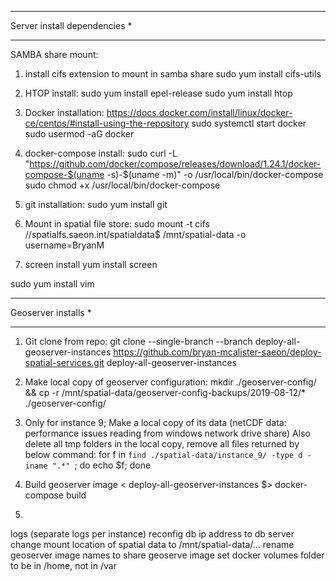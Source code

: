 *****************************
Server install dependencies *
*****************************
SAMBA share mount:
1) install cifs extension to mount in samba share
sudo yum install cifs-utils

2) HTOP install:
sudo yum install epel-release
sudo yum install htop


3) Docker installation:
https://docs.docker.com/install/linux/docker-ce/centos/#install-using-the-repository
sudo systemctl start docker
sudo usermod -aG docker <username>

4) docker-compose install:
sudo curl -L "https://github.com/docker/compose/releases/download/1.24.1/docker-compose-$(uname -s)-$(uname -m)" -o /usr/local/bin/docker-compose
sudo chmod +x /usr/local/bin/docker-compose

5) git installation:
sudo yum install git

6) Mount in spatial file store:
sudo mount -t cifs //spatialfs.saeon.int/spatialdata$ /mnt/spatial-data -o username=BryanM

8) screen install
yum install screen

sudo yum install vim

**********************
Geoserver installs   *
**********************
1) Git clone from repo:
git clone  --single-branch --branch deploy-all-geoserver-instances https://github.com/bryan-mcalister-saeon/deploy-spatial-services.git deploy-all-geoserver-instances

2) Make local copy of geoserver configuration:
mkdir ./geoserver-config/ && cp -r /mnt/spatial-data/geoserver-config-backups/2019-08-12/* ./geoserver-config/

3) Only for instance 9; Make a local copy of its data (netCDF data: performance issues reading from windows network drive share)
Also delete all tmp folders in the local copy, remove all files returned by below command:
for f in `find ./spatial-data/instance_9/ -type d -iname ".*" `; do echo $f; done


4) Build geoserver image
< deploy-all-geoserver-instances $> docker-compose build

5) 


logs (separate logs per instance)
reconfig db ip address to db server
change mount location of spatial data to /mnt/spatial-data/...
rename geoserver image names to share geoserve image
set docker volumes folder to be in /home, not in /var












